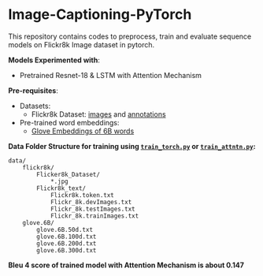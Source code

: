 # Image-Captioning-PyTorch
This repository contains codes to preprocess, train and evaluate sequence models on Flickr8k Image dataset in pytorch.

**Models Experimented with**:
- Pretrained Resnet-18 & LSTM with Attention Mechanism


**Pre-requisites**:
 - Datasets:
    - Flickr8k Dataset: [images](https://github.com/jbrownlee/Datasets/releases/download/Flickr8k/Flickr8k_Dataset.zip) and [annotations](https://github.com/jbrownlee/Datasets/releases/download/Flickr8k/Flickr8k_text.zip)
 - Pre-trained word embeddings:
    - [Glove Embeddings of 6B words](http://nlp.stanford.edu/data/glove.6B.zip)

**Data Folder Structure for training using [`train_torch.py`](train_torch.py) or [`train_attntn.py`](train_attntn.py):**
```
data/
    flickr8k/
        Flicker8k_Dataset/
            *.jpg
        Flickr8k_text/
            Flickr8k.token.txt
            Flickr_8k.devImages.txt
            Flickr_8k.testImages.txt
            Flickr_8k.trainImages.txt
    glove.6B/
        glove.6B.50d.txt
        glove.6B.100d.txt
        glove.6B.200d.txt
        glove.6B.300d.txt
```


**Bleu 4 score of trained model with Attention Mechanism is about 0.147**
